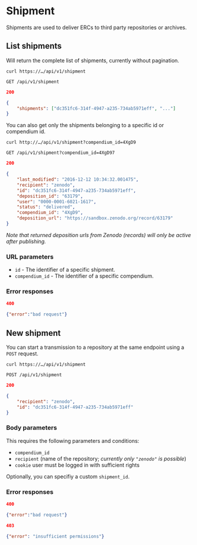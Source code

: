 # Shipment

Shipments are used to deliver ERCs to third party repositories or archives.

## List shipments

Will return the complete list of shipments, currently without pagination.

`curl https://…/api/v1/shipment`

`GET /api/v1/shipment`

```json
200

{
	"shipments": ["dc351fc6-314f-4947-a235-734ab5971eff", "..."]
}
```

You can also get only the shipments belonging to a specific id or compendium id.

`curl http://…/api/v1/shipment?compendium_id=4XgD9`

`GET /api/v1/shipment?compendium_id=4XgD97`

```json
200 

{
	"last_modified": "2016-12-12 10:34:32.001475",
	"recipient": "zenodo",
	"id": "dc351fc6-314f-4947-a235-734ab5971eff",
	"deposition_id": "63179",
	"user": "0000-0001-6021-1617",
	"status": "delivered",
	"compendium_id": "4XgD9",
	"deposition_url": "https://sandbox.zenodo.org/record/63179"
}
```

_Note that returned deposition urls from Zenodo (records) will only be active after publishing._

### URL parameters

- `id` - The identifier of a specific shipment.
- `compendium_id` - The identifier of a specific compendium.

### Error responses

```json
400

{"error":"bad request"}
```


## New shipment

You can start a transmission to a repository at the same endpoint using a `POST` request.

`curl https://…/api/v1/shipment`

`POST /api/v1/shipment`

```json
200

{
	"recipient": "zenodo",
	"id": "dc351fc6-314f-4947-a235-734ab5971eff"
}
```

### Body parameters

This requires the following parameters and conditions:

+ `compendium_id`
+ `recipient` (name of the repository; _currently only `"zenodo"` is possible_)
+ `cookie` user must be logged in with sufficient rights

Optionally, you can specifiy a custom `shipment_id`.


### Error responses

```json
400

{"error":"bad request"}
```


```json
403

{"error": "insufficient permissions"}
```
